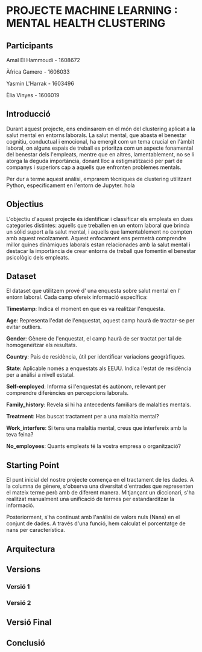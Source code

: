 # PROJECTE MACHINE LEARNING : MENTAL HEALTH CLUSTERING

## Participants
Amal El Hammoudi - 1608672

Àfrica Gamero - 1606033

Yasmin L'Harrak - 1603496

Èlia Vinyes - 1606019

## Introducció
Durant aquest projecte, ens endinsarem en el món del clustering aplicat a la salut mental en entorns laborals. La salut mental, que abasta el benestar cognitiu, conductual i emocional, ha emergit com un tema crucial en l'àmbit laboral, on alguns espais de treball es prioritza com un aspecte fonamental del benestar dels l'empleats, mentre que en altres, lamentablement, no se li atorga la deguda importància, donant lloc a estigmatització per part de companys i superiors cap a aquells que enfronten problemes mentals.

Per dur a terme aquest anàlisi, emprarem tècniques de clustering utilitzant Python, específicament en l'entorn de Jupyter.
hola

## Objectius

L'objectiu d'aquest projecte és identificar i classificar els empleats en dues categories distintes: aquells que treballen en un entorn laboral que brinda un sòlid suport a la salut mental, i aquells que lamentablement no compten amb aquest recolzament. Aquest enfocament ens permetrà comprendre millor quines dinàmiques laborals estan relacionades amb la salut mental i destacar la importància de crear entorns de treball que fomentin el benestar psicològic dels empleats. 


## Dataset

El dataset que utilitzem prové d' una enquesta sobre salut mental en l' entorn laboral.
Cada camp ofereix informació específica:

  **Timestamp**: Indica el moment en que es va realitzar l'enquesta.
  
  **Age**: Representa l'edat de l'enquestat, aquest camp haurà de tractar-se per evitar outliers.
  
  **Gender**:  Gènere de l'enquestat, el camp haurà de ser tractat per tal de homogeneïtzar els resultats.
  
  **Country**: País de residència, útil per identificar variacions geogràfiques.
  
  **State**: Aplicable només a enquestats als EEUU. Indica l'estat de residència per a anàlisi a nivell estatal.
  
  **Self-employed**: Informa si l'enquestat és autònom, rellevant per comprendre diferències en percepcions laborals.
  
  **Family_history**: Revela si hi ha antecedents familiars de malalties mentals.
  
  **Treatment**: Has buscat tractament per a una malaltia mental?
  
  **Work_interfere**: Si tens una malaltia mental, creus que interfereix amb la teva feina?
  
  **No_employees**: Quants empleats té la vostra empresa o organització?


## Starting Point
El punt inicial del nostre projecte comença en el tractament de les dades. A la columna de gènere, s'observa una diversitat d'entrades que representen el mateix terme però amb de diferent manera. Mitjançant un diccionari, s'ha realitzat manualment una unificació de termes per estandarditzar la informació.

Posteriorment, s'ha continuat amb l'anàlisi de valors nuls (Nans) en el conjunt de dades. A través d'una funció, hem calculat el porcentatge de nans per característica.

## Arquitectura

## Versions

### Versió 1


### Versió 2

## Versió Final

## Conclusió

